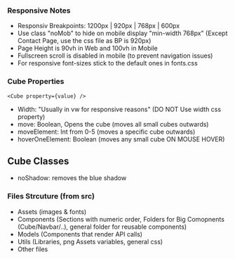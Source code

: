 ### Responsive Notes
- Responsiv Breakpoints:
  1200px | 920px | 768px | 600px
- Use class "noMob" to hide on mobile display "min-width 768px" (Except Contact Page, use the css file as BP is 920px)
- Page Height is 90vh in Web and 100vh in Mobile
- Fullscreen scroll is disabled in mobile (to prevent navigation issues)
- For responsive font-sizes stick to the default ones in fonts.css

### Cube Properties
`<Cube property={value} />`
- Width: "Usually in vw for responsive reasons" (DO NOT Use width css property)
- move: Boolean, Opens the cube (moves all small cubes outwards)
- moveElement: Int from 0-5 (moves a specific cube outwards)
- hoverOneElement: Boolean (moves any small cube ON MOUSE HOVER)

## Cube Classes
- noShadow: removes the blue shadow

### Files Strcuture (from src)
- Assets (images & fonts)
- Components (Sections with numeric order, Folders for Big Comopnents (Cube/Navbar/..), general folder for reusable components)
- Models (Components that render API calls)
- Utils (Libraries, png Assets variables, general css)
- Other files
